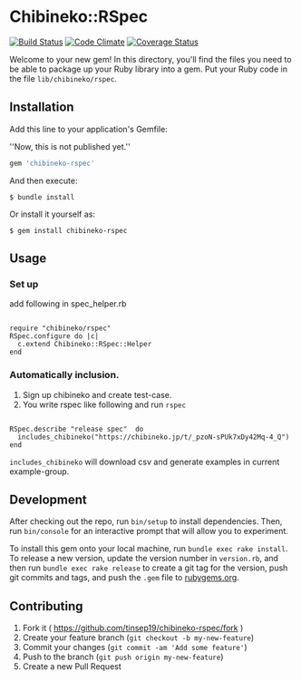 # Chibineko::RSpec

[![Build Status](https://travis-ci.org/tinsep19/chibineko-rspec.svg?branch=master)](https://travis-ci.org/tinsep19/chibineko-rspec)
[![Code Climate](https://codeclimate.com/github/tinsep19/chibineko-rspec/badges/gpa.svg)](https://codeclimate.com/github/tinsep19/chibineko-rspec)
[![Coverage Status](https://coveralls.io/repos/tinsep19/chibineko-rspec/badge.svg)](https://coveralls.io/r/tinsep19/chibineko-rspec)

Welcome to your new gem! In this directory, you'll find the files you need to be able to package up your Ruby library into a gem. Put your Ruby code in the file `lib/chibineko/rspec`.


## Installation

Add this line to your application's Gemfile:

''Now, this is not published yet.''


```ruby
gem 'chibineko-rspec'
```

And then execute:

    $ bundle install


Or install it yourself as:

    $ gem install chibineko-rspec

## Usage

### Set up

add following in spec_helper.rb

```

require "chibineko/rspec"
RSpec.configure do |c|
  c.extend Chibineko::RSpec::Helper
end

```

### Automatically inclusion.

1. Sign up chibineko and create test-case.
2. You write rspec like following and run `rspec`

```

RSpec.describe "release spec"  do
  includes_chibineko("https://chibineko.jp/t/_pzoN-sPUk7xDy42Mq-4_Q")
end

```


`includes_chibineko` will download csv and generate examples in current example-group.

## Development

After checking out the repo, run `bin/setup` to install dependencies. Then, run `bin/console` for an interactive prompt that will allow you to experiment.

To install this gem onto your local machine, run `bundle exec rake install`. To release a new version, update the version number in `version.rb`, and then run `bundle exec rake release` to create a git tag for the version, push git commits and tags, and push the `.gem` file to [rubygems.org](https://rubygems.org).

## Contributing

1. Fork it ( https://github.com/tinsep19/chibineko-rspec/fork )
2. Create your feature branch (`git checkout -b my-new-feature`)
3. Commit your changes (`git commit -am 'Add some feature'`)
4. Push to the branch (`git push origin my-new-feature`)
5. Create a new Pull Request
